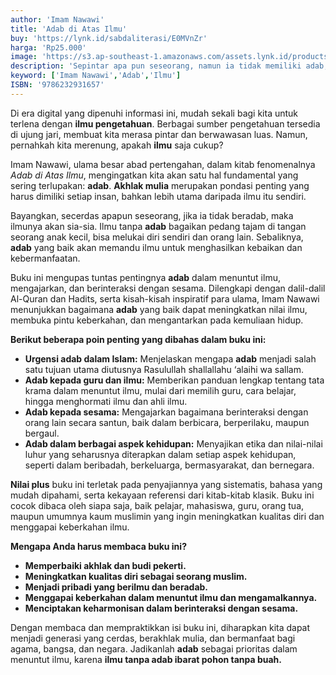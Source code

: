 ```yaml
---
author: 'Imam Nawawi'
title: 'Adab di Atas Ilmu'
buy: 'https://lynk.id/sabdaliterasi/E0MVnZr'
harga: 'Rp25.000'
image: 'https://s3.ap-southeast-1.amazonaws.com/assets.lynk.id/products/26-06-2024/1719419856405_5346981'
description: 'Sepintar apa pun seseorang, namun ia tidak memiliki adab, gugurlah nilai semua pengetahuannya; tak dapat dijadikan rujukan, takkan pula memproduksi kebaikan-kebaikan. '
keyword: ['Imam Nawawi','Adab','Ilmu']
ISBN: '9786232931657'
---
```


<p>Di era digital yang dipenuhi informasi ini, mudah sekali bagi kita untuk terlena dengan <strong>ilmu pengetahuan</strong>. Berbagai sumber pengetahuan tersedia di ujung jari, membuat kita merasa pintar dan berwawasan luas. Namun, pernahkah kita merenung, apakah <strong>ilmu</strong> saja cukup?</p><p>Imam Nawawi, ulama besar abad pertengahan, dalam kitab fenomenalnya <em>Adab di Atas Ilmu</em>, mengingatkan kita akan satu hal fundamental yang sering terlupakan: <strong>adab</strong>. <strong>Akhlak mulia</strong> merupakan pondasi penting yang harus dimiliki setiap insan, bahkan lebih utama daripada ilmu itu sendiri.</p><p>Bayangkan, secerdas apapun seseorang, jika ia tidak beradab, maka ilmunya akan sia-sia. Ilmu tanpa <strong>adab</strong> bagaikan pedang tajam di tangan seorang anak kecil, bisa melukai diri sendiri dan orang lain. Sebaliknya, <strong>adab</strong> yang baik akan memandu ilmu untuk menghasilkan kebaikan dan kebermanfaatan.</p><p>Buku ini mengupas tuntas pentingnya <strong>adab</strong> dalam menuntut ilmu, mengajarkan, dan berinteraksi dengan sesama. Dilengkapi dengan dalil-dalil Al-Quran dan Hadits, serta kisah-kisah inspiratif para ulama, Imam Nawawi menunjukkan bagaimana <strong>adab</strong> yang baik dapat meningkatkan nilai ilmu, membuka pintu keberkahan, dan mengantarkan pada kemuliaan hidup.</p><p><strong>Berikut beberapa poin penting yang dibahas dalam buku ini:</strong></p><ul><li><strong>Urgensi adab dalam Islam:</strong> Menjelaskan mengapa <strong>adab</strong> menjadi salah satu tujuan utama diutusnya Rasulullah shallallahu ‘alaihi wa sallam.</li><li><strong>Adab kepada guru dan ilmu:</strong> Memberikan panduan lengkap tentang tata krama dalam menuntut ilmu, mulai dari memilih guru, cara belajar, hingga menghormati ilmu dan ahli ilmu.</li><li><strong>Adab kepada sesama:</strong> Mengajarkan bagaimana berinteraksi dengan orang lain secara santun, baik dalam berbicara, berperilaku, maupun bergaul.</li><li><strong>Adab dalam berbagai aspek kehidupan:</strong> Menyajikan etika dan nilai-nilai luhur yang seharusnya diterapkan dalam setiap aspek kehidupan, seperti dalam beribadah, berkeluarga, bermasyarakat, dan bernegara.</li></ul><p><strong>Nilai plus</strong> buku ini terletak pada penyajiannya yang sistematis, bahasa yang mudah dipahami, serta kekayaan referensi dari kitab-kitab klasik. Buku ini cocok dibaca oleh siapa saja, baik pelajar, mahasiswa, guru, orang tua, maupun umumnya kaum muslimin yang ingin meningkatkan kualitas diri dan menggapai keberkahan ilmu.</p><p><strong>Mengapa Anda harus membaca buku ini?</strong></p><ul><li><strong>Memperbaiki akhlak dan budi pekerti.</strong></li><li><strong>Meningkatkan kualitas diri sebagai seorang muslim.</strong></li><li><strong>Menjadi pribadi yang berilmu dan beradab.</strong></li><li><strong>Menggapai keberkahan dalam menuntut ilmu dan mengamalkannya.</strong></li><li><strong>Menciptakan keharmonisan dalam berinteraksi dengan sesama.</strong></li></ul><p>Dengan membaca dan mempraktikkan isi buku ini, diharapkan kita dapat menjadi generasi yang cerdas, berakhlak mulia, dan bermanfaat bagi agama, bangsa, dan negara. Jadikanlah <strong>adab</strong> sebagai prioritas dalam menuntut ilmu, karena <strong>ilmu tanpa adab ibarat pohon tanpa buah.</strong></p>

